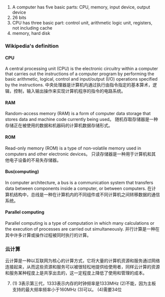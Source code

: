 1. A computer has five basic parts: CPU, memory, input device, output device
2. 26 bits
3. CPU has three basic part: control unit, arithmetic logic unit, registers, not including cache
4. memory, hard disk

### Wikipedia's definition
#### CPU
A central processing unit (CPU) is the electronic circuitry within a computer that carries out the instructions of a computer program by performing the basic arithmetic, logical, control and input/output (I/O) operations specified by the instructions.
中央处理器是计算机内通过执行由指令指定的基本算术，逻辑，控制，输入输出操作来实现计算机程序的指令的电路系统。
#### RAM
Random-access memory (RAM) is a form of computer data storage that stores data and machine code currently being used。
随机存取存储器是一种存储正在被使用的数据和机器码的计算机数据存储形式。
#### ROM
Read-only memory (ROM) is a type of non-volatile memory used in computers and other electronic devices。
只读存储器是一种用于计算机和其他电子设备的不易失存储器。
#### Bus(computing)
In computer architecture, a bus is a communication system that transfers data between components inside a computer, or between computers.
在计算机结构中，总线是一种在计算机内的不同组件或不同计算机之间转移数据的通信系统。
#### Parallel computing
Parallel computing is a type of computation in which many calculations or the execution of processes are carried out simultaneously.
并行计算是一种在其中许多计算或操作过程被同时执行的计算。

### 云计算
云计算是一种以互联网为核心的计算方式，它将大量的计算机资源和服务通过网络连接起来，从而这些资源和服务可以被很轻松地提供给使用者，同样云计算的资源和服务某种程度上是共享出去的，这一定程度上降低了使用和管理的成本。

7. (1) 3表示第三代，1333表示内存的时钟频率是1333MHz
   (2)不能，因为主板支持的最大频率频率小于160MHz
   (3)可以。
   (4)需要34位